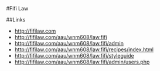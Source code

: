 #Fifi Law

##Links

- http://fifilaw.com
- http://fifilaw.com/aau/wnm608/law.fifi
- http://fifilaw.com/aau/wnm608/law.fifi/admin
- http://fifilaw.com/aau/wnm608/law.fifi/recipes/index.html
- http://fifilaw.com/aau/wnm608/law.fifi/styleguide
- http://fifilaw.com/aau/wnm608/law.fifi/admin/users.php